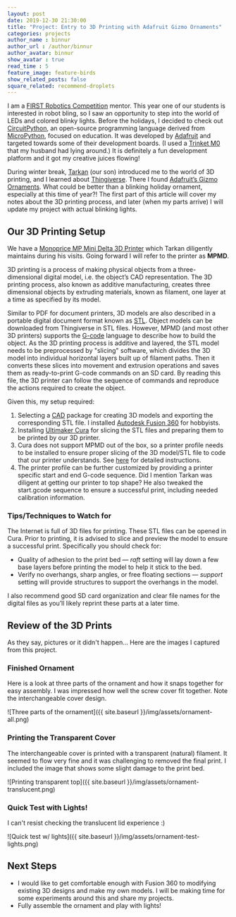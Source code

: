 ```yaml
---
layout: post
date: 2019-12-30 21:30:00
title: "Project: Entry to 3D Printing with Adafruit Gizmo Ornaments"
categories: projects
author_name : binnur
author_url : /author/binnur
author_avatar: binnur
show_avatar : true
read_time : 5
feature_image: feature-birds
show_related_posts: false
square_related: recommend-droplets
---
```

I am a [FIRST Robotics Competition](https://www.firstinspires.org/robotics/frc)
mentor. This year one of our students is interested in robot bling, so I saw an
opportunity to step into the world of LEDs and colored blinky lights. Before
the holidays, I decided to check out
[CircuitPython](https://circuitpython.org), an open-source programming language
derived from [MicroPython](https://micropython.org), focused on education.
It was developed by [Adafruit](https://www.adafruit.com) and targeted towards
some of their development boards.
(I used a [Trinket M0](https://www.adafruit.com/product/3500) that my husband had
lying around.)
It is definitely a fun development platform and it got my creative juices flowing!

During winter break,
[Tarkan](https://www.linkedin.com/in/tarkan-al-kazily/) (our son) introduced me
to the world of 3D printing, and I learned about
[Thingiverse](https://www.thingiverse.com). There I found
[Adafruit’s Gizmo Ornaments](https://www.thingiverse.com/thing:4019946).
What could be better than a blinking holiday ornament, especially at this time of
year?! The first part of this article will cover my notes about the 3D printing
process, and later (when my parts arrive) I will update my project with actual
blinking lights.

## Our 3D Printing Setup
We have a
[Monoprice MP Mini Delta 3D Printer](https://www.monoprice.com/product?p_id=21666)
which Tarkan diligently maintains during his visits. Going forward I will refer to
the printer as **MPMD**.

3D printing is a process of making physical objects from a three-dimensional digital
model, i.e. the object’s CAD representation. The 3D printing process, also known as
additive manufacturing, creates three dimensional objects by extruding materials,
known as filament, one layer at a time as specified by its model. 

Similar to PDF for document printers, 3D models are also described in a portable
digital document format known as 
[STL](https://en.wikipedia.org/wiki/STL_(file_format)).
Object models can be downloaded from Thingiverse in STL files.
However, MPMD (and most other 3D printers) supports the
[G-code](https://en.wikipedia.org/wiki/G-code) language to describe how to
build the object.
As the 3D printing process is additive and layered, the STL model needs to
be preprocessed by "slicing" software, which divides the 3D model into
individual horizontal layers built up of filament paths. Then it converts
these slices into movement and extrusion operations and saves them as
ready-to-print G-code commands on an SD card. By reading this file,
the 3D printer can follow the sequence of commands and reproduce the actions
required to create the object.




Given this, my setup required:
1. Selecting a 
[CAD](https://en.wikipedia.org/wiki/Computer-aided_design)
package for creating 3D models and exporting the corresponding STL file.
I installed
[Autodesk Fusion 360](https://www.autodesk.com/campaigns/fusion-360-for-hobbyists)
for hobbyists.
2. Installing [Ultimaker Cura](https://ultimaker.com/software/ultimaker-cura)
for slicing the STL files and preparing them to be printed by our 3D printer.
3. Cura does not support MPMD out of the box, so a printer profile needs to
be installed to ensure proper slicing of the 3D model/STL file to code that
our printer understands. See
[here](https://docs.google.com/document/d/1LHomAxmgSWEggiCM1p6B0vZCIcJPIFTe0OqnozhtZxc/edit)
for detailed instructions.
4. The printer profile can be further customized by providing a printer
specific start and end G-code sequence. Did I mention Tarkan was diligent
at getting our printer to top shape? He also tweaked the start.gcode sequence
to ensure a successful print, including needed calibration information.

### Tips/Techniques to Watch for
The Internet is full of 3D files for printing. These STL files can be opened in
Cura. Prior to printing, it is advised to slice and preview the model to ensure
a successful print. Specifically you should check for:
* Quality of adhesion to the print bed — *raft* setting will lay down a few base layers before printing the model to help it stick to the bed.
* Verify no overhangs, sharp angles, or free floating sections — *support* setting will provide structures to support the overhangs  in the model.

I also recommend good SD card organization and clear file names for the digital files as you’ll likely reprint these parts at a later time.

## Review of the 3D Prints
As they say, pictures or it didn't happen... Here are the images I captured from
this project.

### Finished Ornament
Here is a look at three parts of the ornament and how it snaps together for easy
assembly. I was impressed how well the screw cover fit together. Note the
interchangeable cover design.

![Three parts of the ornament]({{ site.baseurl }}/img/assets/ornament-all.png)

### Printing the Transparent Cover
The interchangeable cover is printed with a transparent (natural) filament.
It seemed to flow very fine and it was challenging to removed the final print.
I included the image that shows some slight damage to the print bed.

![Printing transparent top]({{ site.baseurl }}/img/assets/ornament-translucent.png)

### Quick Test with Lights!
I can't resist checking the translucent lid experience :)

![Quick test w/ lights]({{ site.baseurl }}/img/assets/ornament-test-lights.png)


## Next Steps
* I would like to get comfortable enough with Fusion 360 to modifying existing
  3D designs and make my own models. I will be making time for some
  experiments around this and share my projects.
* Fully assemble the ornament and play with lights!
